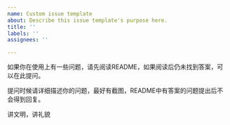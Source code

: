 ```yaml
---
name: Custom issue template
about: Describe this issue template's purpose here.
title: ''
labels: ''
assignees: ''

---
```


如果你在使用上有一些问题，请先阅读README，如果阅读后仍未找到答案，可以在此提问。

提问时候请详细描述你的问题，最好有截图，README中有答案的问题提出后不会得到回复。

讲文明，讲礼貌
